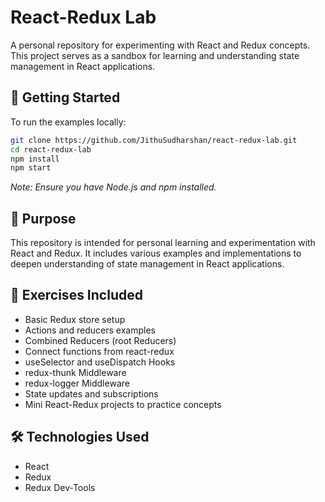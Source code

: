 
# React-Redux Lab

A personal repository for experimenting with React and Redux concepts. This project serves as a sandbox for learning and understanding state management in React applications.

## 🚀 Getting Started

To run the examples locally:

```bash
git clone https://github.com/JithuSudharshan/react-redux-lab.git
cd react-redux-lab
npm install
npm start
```

*Note: Ensure you have Node.js and npm installed.*

## 🧪 Purpose

This repository is intended for personal learning and experimentation with React and Redux. It includes various examples and implementations to deepen understanding of state management in React applications.

## 📝 Exercises Included

* Basic Redux store setup
* Actions and reducers examples
* Combined Reducers (root Reducers)
* Connect functions from react-redux
* useSelector and useDispatch Hooks
* redux-thunk Middleware
* redux-logger Middleware
* State updates and subscriptions
* Mini React-Redux projects to practice concepts

## 🛠️ Technologies Used

* React
* Redux
* Redux Dev-Tools
